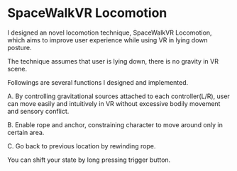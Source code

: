 # SpaceWalkVR Locomotion

I designed an novel locomotion technique, SpaceWalkVR Locomotion, which aims to improve user experience while using VR in lying down posture.

The technique assumes that user is lying down, there is no gravity in VR scene.  

Followings are several functions I designed and implemented.

A. By controlling gravitational sources attached to each controller(L/R), user can move easily and intuitively in VR without excessive bodily movement and sensory conflict.

B.  Enable rope and anchor, constraining character to move around only in certain area. 

C.  Go back to previous location by rewinding rope. 

You can shift your state by long pressing trigger button.
